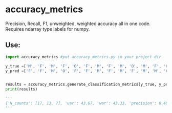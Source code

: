 # accuracy_metrics
Precision, Recall, F1, unweighted, weighted accuracy all in one code. Requires ndarray type labels for numpy.

## Use:
```python
import accuracy_metrics #put accuracy_metrics.py in your project dir.

y_true =['M', 'F', 'M', 'F', 'O', 'F', 'M', 'F', 'M', 'O', 'M', 'F', 'O', 'F', 'M', 'F', 'M', 'F', 'M', 'F', 'O', 'F', 'M', 'F', 'M', 'F', 'M', 'O', 'O', 'F', 'M', 'F', 'M', 'F', 'F', 'F', 'O']
y_pred =['F', 'F', 'M', 'O', 'F', 'F', 'M', 'F', 'M', 'F', 'M', 'M', 'O', 'F', 'F', 'M', 'O', 'F', 'F', 'M', 'F', 'M', 'F', 'M', 'M', 'O', 'F', 'F', 'M', 'O', 'F', 'F', 'M', 'M', 'M', 'F', 'O']


results = accuracy_metrics.generate_classification_metrics(y_true, y_pred, skip_label='O', confusion_csv="confusion.csv", precisions_csv="precisions.csv")
print(results)

'''
{'N_counts': [17, 13, 7], 'uar': 43.67, 'war': 43.33, 'precision': 0.405, 'recall': 0.405, 'f1_score': 0.405, 'precision_sk': 0.433, 'recall_sk': 0.419, 'f1_score_sk': 0.426}
'''

```